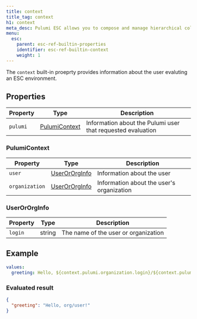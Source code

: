 ```yaml
---
title: context
title_tag: context
h1: context
meta_desc: Pulumi ESC allows you to compose and manage hierarchical collections of configuration and secrets and consume them in various ways.
menu:
  esc:
    parent: esc-ref-builtin-properties
    identifier: esc-ref-builtin-context
    weight: 1
---
```


The `context` built-in proeprty provides information about the user evaluting an ESC environment.

## Properties

| Property | Type                              | Description                                                       |
|----------|-----------------------------------|-------------------------------------------------------------------|
| `pulumi` | [PulumiContext](#pulumicontext)   | Information about the Pulumi user that requested evaluation

### PulumiContext

| Property       | Type                              | Description                                                       |
|----------------|-----------------------------------|-------------------------------------------------------------------|
| `user`         | [UserOrOrgInfo](#userororginfo)   | Information about the user
| `organization` | [UserOrOrgInfo](#userororginfo)   | Information about the user's organization

### UserOrOrgInfo

| Property | Type    | Description                                                       |
|----------|---------|-------------------------------------------------------------------|
| `login`  | string  | The name of the user or organization

## Example

```yaml
values:
  greeting: Hello, ${context.pulumi.organization.login}/${context.pulumi.user.login}!
```

### Evaluated result

```json
{
  "greeting": "Hello, org/user!"
}
```
